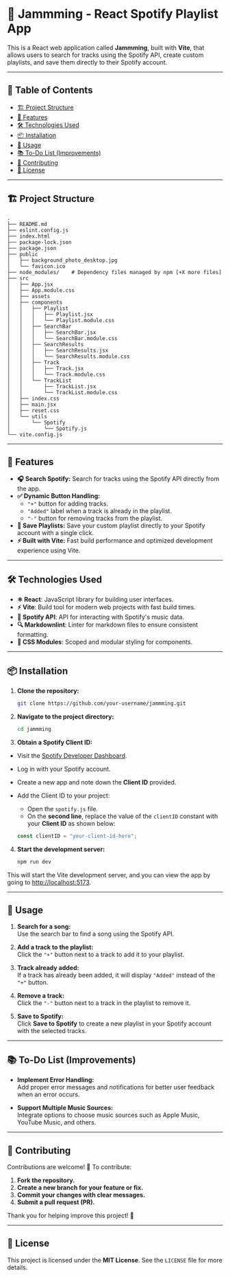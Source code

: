 # 🎵 Jammming - React Spotify Playlist App

This is a React web application called **Jammming**, built with **Vite**, that allows users to search for tracks using the Spotify API, create custom playlists, and save them directly to their Spotify account.

---

## 📑 Table of Contents

- [🏗️ Project Structure](#project-structure)
- [🚀 Features](#features)
- [🛠️ Technologies Used](#technologies-used)
- [📦 Installation](#installation)
- [📖 Usage](#usage)
- [📚 To-Do List (Improvements)](#to-do-list-improvements)
- [🤝 Contributing](#contributing)
- [📃 License](#license)

---

<h2 id="project-structure">🏗️ Project Structure</h2>

```plaintext
.
├── README.md
├── eslint.config.js
├── index.html
├── package-lock.json
├── package.json
├── public
│   ├── background_photo_desktop.jpg
│   └── favicon.ico
├── node_modules/    # Dependency files managed by npm [+X more files]
├── src
│   ├── App.jsx
│   ├── App.module.css
│   ├── assets
│   ├── components
│   │   ├── Playlist
│   │   │   ├── Playlist.jsx
│   │   │   └── Playlist.module.css
│   │   ├── SearchBar
│   │   │   ├── SearchBar.jsx
│   │   │   └── SearchBar.module.css
│   │   ├── SearchResults
│   │   │   ├── SearchResults.jsx
│   │   │   └── SearchResults.module.css
│   │   ├── Track
│   │   │   ├── Track.jsx
│   │   │   └── Track.module.css
│   │   └── TrackList
│   │       ├── TrackList.jsx
│   │       └── TrackList.module.css
│   ├── index.css
│   ├── main.jsx
│   ├── reset.css
│   └── utils
│       └── Spotify
│           └── Spotify.js
└── vite.config.js
```

---

<h2 id="features">🚀 Features</h2>

- **🎧 Search Spotify:** Search for tracks using the Spotify API directly from the app.  
- **✅ Dynamic Button Handling:**  
  - `"+"` button for adding tracks.  
  - `"Added"` label when a track is already in the playlist.  
  - `"-"` button for removing tracks from the playlist.  
- **🎼 Save Playlists:** Save your custom playlist directly to your Spotify account with a single click.  
- **⚡ Built with Vite:** Fast build performance and optimized development experience using Vite.  

---

<h2 id="technologies-used">🛠️ Technologies Used</h2>

- **⚛️ React**: JavaScript library for building user interfaces.
- **⚡ Vite**: Build tool for modern web projects with fast build times.
- **🎵 Spotify API**: API for interacting with Spotify's music data.
- **🔍 Markdownlint**: Linter for markdown files to ensure consistent formatting.
- **🎨 CSS Modules**: Scoped and modular styling for components.

---

<h2 id="installation">📦 Installation</h2>

1. **Clone the repository:**

   ```bash
   git clone https://github.com/your-username/jammming.git
   ```

2. **Navigate to the project directory:**

    ```bash
   cd jammming
   ```

3. **Obtain a Spotify Client ID:**

- Visit the [Spotify Developer Dashboard](https://developer.spotify.com/dashboard).
- Log in with your Spotify account.
- Create a new app and note down the **Client ID** provided.  
- Add the Client ID to your project:  
  - Open the `spotify.js` file.
  - On the **second line**, replace the value of the `clientID` constant with your **Client ID** as shown below:

   ```javascript
   const clientID = "your-client-id-here";
   ```

4. **Start the development server:**

    ```bash
   npm run dev
   ```

This will start the Vite development server, and you can view the app by going to [http://localhost:5173](http://localhost:5173).

---

<h2 id="usage">📖 Usage</h2>

1. **Search for a song:**  
   Use the search bar to find a song using the Spotify API.  

2. **Add a track to the playlist:**  
   Click the `"+"` button next to a track to add it to your playlist.  

3. **Track already added:**  
   If a track has already been added, it will display `"Added"` instead of the `"+"` button.  

4. **Remove a track:**  
   Click the `"-"` button next to a track in the playlist to remove it.  

5. **Save to Spotify:**  
   Click **Save to Spotify** to create a new playlist in your Spotify account with the selected tracks.

---

<h2 id="to-do-list-improvements">📚 To-Do List (Improvements)</h2>

- **Implement Error Handling:**  
   Add proper error messages and notifications for better user feedback when an error occurs.  

- **Support Multiple Music Sources:**  
   Integrate options to choose music sources such as Apple Music, YouTube Music, and others.  

---

<h2 id="contributing">🤝 Contributing</h2>
Contributions are welcome! 🎉  
To contribute:  

1. **Fork the repository.**  
2. **Create a new branch for your feature or fix.**  
3. **Commit your changes with clear messages.**  
4. **Submit a pull request (PR).**

Thank you for helping improve this project! 🚀  

---

<h2 id="license">📃 License</h2>

This project is licensed under the **MIT License**.
See the `LICENSE` file for more details.
